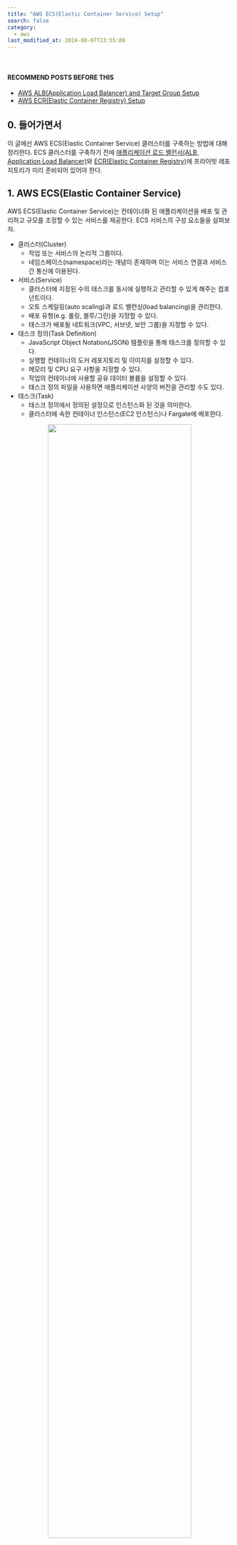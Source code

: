 ```yaml
---
title: "AWS ECS(Elastic Container Service) Setup"
search: false
category:
  - aws
last_modified_at: 2024-08-07T23:55:00
---
```


<br/>

#### RECOMMEND POSTS BEFORE THIS

- [AWS ALB(Application Load Balancer) and Target Group Setup][aws-alb-and-target-group-setup-link]
- [AWS ECR(Elastic Container Registry) Setup][aws-ecr-setup-link]

## 0. 들어가면서

이 글에선 AWS ECS(Elastic Container Service) 클러스터를 구축하는 방법에 대해 정리한다. ECS 클러스터를 구축하기 전에 [애플리케이션 로드 밸런서(ALB, Application Load Balancer)][aws-alb-and-target-group-setup-link]와 [ECR(Elastic Container Registry)][aws-ecr-setup-link]에 프라이빗 레포지토리가 미리 준비되어 있어야 한다.

## 1. AWS ECS(Elastic Container Service)

AWS ECS(Elastic Container Service)는 컨테이너화 된 애플리케이션을 배포 및 관리하고 규모를 조정할 수 있는 서비스를 제공한다. ECS 서비스의 구성 요소들을 살펴보자.

- 클러스터(Cluster)
  - 작업 또는 서비스의 논리적 그룹이다.
  - 네임스페이스(namespace)라는 개념이 존재하며 이는 서비스 연결과 서비스 간 통신에 이용된다.
- 서비스(Service)
  - 클러스터에 지정된 수의 태스크를 동시에 실행하고 관리할 수 있게 해주는 컴포넌트이다.
  - 오토 스케일링(auto scaling)과 로드 밸런싱(load balancing)을 관리한다.
  - 배포 유형(e.g. 롤링, 블루/그린)을 지정할 수 있다.
  - 태스크가 배포될 네트워크(VPC, 서브넷, 보안 그룹)을 지정할 수 있다.
- 태스크 정의(Task Definition)
  - JavaScript Object Notation(JSON) 템플릿을 통해 태스크를 정의할 수 있다.
  - 실행할 컨테이너의 도커 레포지토리 및 이미지를 설정할 수 있다.
  - 메모리 및 CPU 요구 사항을 지정할 수 있다.
  - 작업의 컨테이너에 사용할 공유 데이터 볼륨을 설정할 수 있다.
  - 태스크 정의 파일을 사용하면 애플리케이션 사양의 버전을 관리할 수도 있다.
- 태스크(Task)
  - 태스크 정의에서 정의된 설정으로 인스턴스화 된 것을 의미한다.
  - 클러스터에 속한 컨테이너 인스턴스(EC2 인스턴스)나 Fargate에 배포한다.

<div align="center">
  <img src="/images/posts/2024/aws-ecs-service-setup-01.png" width="80%" class="image__border">
</div>
<center>https://tech.cloud.nongshim.co.kr/2021/08/30/%EC%86%8C%EA%B0%9C-amazon-ecs%EB%9E%80/</center>

## 2. Create ECS Cluster

클러스터를 먼저 구축한다. `ECS 대시보드`에서 클러스터 화면으로 이동한다.

- `Create cluster` 버튼을 누른다.

<div align="center">
  <img src="/images/posts/2024/aws-ecs-service-setup-02.png" width="80%" class="image__border">
</div>

<br/>

클러스터를 구축한다.

- 클러스터 이름은 `demo-ecs-cluster`를 사용한다.
- 인프라스트럭처는 `Fargate`를 사용한다.
  - `Fargate`는 컨테이너요 서버리스(serverless) 컴퓨팅 엔진이다. 서버 확장, OS 업데이트, 보안 패치 같은 운영이 필요 없다. AWS에서 항상 최신으로 관리한다. 가격은 EC2 인스턴스보다 비싸다.
  - EC2 인스턴스를 사용하면 필요한 사양에 따라 CPU, 메모리, 스토리지를 변경할 수 있다. 자원 할당, OS 업데이트, 보안 패치, 서버 모니터링 같은 운영 비용이 필요하다.
- `Create` 버튼을 누른다.

<div align="center">
  <img src="/images/posts/2024/aws-ecs-service-setup-03.png" width="80%" class="image__border">
</div>

<br/>

클러스터 구축에는 다소 시간이 소요된다. 클러스터 구축이 완료되면 다음과 같은 화면을 볼 수 있다.

<div align="center">
  <img src="/images/posts/2024/aws-ecs-service-setup-04.png" width="80%" class="image__border">
</div>

## 3. Create ECS Task Definition

ECS 클러스터에서 실행할 태스크 정의를 만든다. `ECS 대시보드`의 태스크 정의 화면으로 이동한다.

- `Create task definition` 버튼을 누른다.

<div align="center">
  <img src="/images/posts/2024/aws-ecs-service-setup-05.png" width="80%" class="image__border">
</div>

<br/>

태스크 이름과 인프라스트럭처 타입 등을 정의한다.

- 태스크 이름은 `demo-ecs-task`이다.
- 런치 타입은 클러스터 타입과 동일하게 `Fargate`로 지정한다.
- 컨테이너 아키텍처는 `Linux/ARM64`으로 지정한다.
  - 컨테이너 이미지는 필자의 M1 맥북에서 빌드했기 때문에 아키텍처 타입이 `Linux/ARM64`이다. 
- 태스크 스펙을 정의한다.
  - 1CPU
  - 3GB Memory
- 태스크 실행 역할을 `ecsTaskExecutionRole`으로 선택한다.
  - `ecsTaskExecutionRole` 역할엔 `AmazonECSTaskExecutionRolePolicy` 정책이 지정되어 있다.
  - `AmazonECSTaskExecutionRolePolicy` 정책은 CloudWatch 로그 쓰기와 ECR 접근 읽기를 허용한다.

<div align="center">
  <img src="/images/posts/2024/aws-ecs-service-setup-06.png" width="80%" class="image__border">
</div>

<br/>

태스크에서 실행될 컨테이너를 설정한다.

- 컨테이너 이름을 `demo-service-container`로 정한다.
- ECR 레포지토리에 저장된 이미지 URI를 지정한다.
- 포트는 8080으로 지정한다.

<div align="center">
  <img src="/images/posts/2024/aws-ecs-service-setup-07.png" width="80%" class="image__border">
</div>

<br/>

아래 로그 수집 관련 설정을 하면 컨테이너에서 수집되는 로그는 CloudWatch에서 볼 수 있다. `Create` 버튼을 눌러 태스크 정의를 저장한다.

<div align="center">
  <div>
    <img src="/images/posts/2024/aws-ecs-service-setup-08.png" width="80%" class="image__border">
  </div>
  <div>
    <img src="/images/posts/2024/aws-ecs-service-setup-09.png" width="80%" class="image__border">
  </div>
</div>

<br/>

생성된 태스크 정보는 다음과 같다. 

<div align="center">
  <img src="/images/posts/2024/aws-ecs-service-setup-10.png" width="80%" class="image__border">
</div>

## 4. Create ECS Service

서비스를 만들 수 있는 경로는 여러가지 있다. 다음 화면에서 생성할 수 있다. 

- ECS 클러스터
- ECS 태스크 정의

필자는 ECS 태스크 정의 화면에서 서비스를 배포했다. 

- `Create service` 버튼을 누른다.

<div align="center">
  <img src="/images/posts/2024/aws-ecs-service-setup-11.png" width="80%" class="image__border">
</div>

<br/>

서비스를 배포할 클러스터와 플랫폼 버전을 정한다.

- `demo-ecs-cluster` 클러스터를 선택한다.
- 플랫폼은 최신 버전을 사용한다.

<div align="center">
  <img src="/images/posts/2024/aws-ecs-service-setup-12.png" width="80%" class="image__border">
</div>

<br/>

서비스 이름과 내부에서 실행되는 태스크 개수를 정한다.

- 서비스 이름은 `demo-ecs-service`으로 정한다.
- 원하는 태스크 개수는 1개로 정한다.

<div align="center">
  <img src="/images/posts/2024/aws-ecs-service-setup-13.png" width="80%" class="image__border">
</div>

<br/>

네트워크 관련 설정을 수행한다. 

- 사전에 만든 `demo-service-vpc`를 선택한다. 
- 서비스 배포 영역은 프라이빗 서브넷으로 지정한다.
- 새로운 시큐리티 그룹을 생성한다.
  - 시큐리티 그룹 이름은 `demo-ecs-service-sg`으로 지정한다.
  - 인바운드(inbound) 규칙에 VPC 네트워크 대역인 10.0.0.0/16 IP 주소에서 8080 포트를 통해 접근하는 요청들은 허용하도록 설정한다.

<div align="center">
  <img src="/images/posts/2024/aws-ecs-service-setup-14.png" width="80%" class="image__border">
</div>

<br/>

로드 밸런싱 관련 설정을 수행한다.

- 로드 밸런서 타입은 `Application Load Balancer`를 사용한다.
- 트래픽을 라우팅 할 컨테이너는 태스크 정의에서 만든 `demo-service-container`를 사용한다.
- 사전에 만든 `public-ecs-service-alb` 로드 밸런서를 사용한다.
- 사전에 만든 리스너를 사용한다.
- 사전에 만든 `demo-ecs-alb-target-group` 타겟 그룹을 사용한다.
  - 생성된 서비스는 해당 타겟 그룹에 자동으로 매칭된다.

<div align="center">
  <img src="/images/posts/2024/aws-ecs-service-setup-15.png" width="80%" class="image__border">
</div>

## 5. Trouble shooting

위에서 생성한 서비스는 배포는 실패한다. ECS 서비스 화면의 `Deployment` 탭의 이벤트 섹션의 태스크 아이디를 누르면 확인할 수 있다. 에러가 발생한 이유를 확인하고 하나씩 해결해보자.

<div align="center">
  <img src="/images/posts/2024/aws-ecs-service-setup-16.png" width="80%" class="image__border">
</div>

### 5.1. ECR Connection

다음과 같은 에러를 확인할 수 있다.

> Task stopped at: 2024-08-07T14:25:38.466Z<br/>
> ResourceInitializationError: unable to pull secrets or registry auth: The task cannot pull registry auth from Amazon ECR: There is a connection issue between the task and Amazon ECR. Check your task network configuration. RequestError: send request failed caused by: Post "https://api.ecr.ap-northeast-2.amazonaws.com/": dial tcp 54.180.184.245:443: i/o timeout

ECR 레포지토리에서 이미지를 가져올 때 에러가 발생한다. 권한이 충분함에도 접근이 불가능한 이유는 서비스가 프라이빗 서브넷에 배포되기 때문이다. 퍼블릭 서브넷에 배포하는 경우 해당 에러가 발생하지 않는다. 이 경우 프라이빗 서브넷에서 ECR 레포지토리에 접근할 수 있도록 엔드포인트(endpoint)를 만들면 해결할 수 있다.

엔드포인트는 `VPC 대시보드` 화면에서 찾을 수 있다. 엔드포인트 생성 화면을 통해 ECR 레포지토리를 위한 네트워크 인터페이스를 만든다.

- 엔드포인트 태그 이름을 설정한다.
- 서비스 카테고리는 `AWS services`로 설정한다.

<div align="center">
  <img src="/images/posts/2024/aws-ecs-service-setup-17.png" width="80%" class="image__border">
</div>

<br/>

필요한 서비스는 두 가지다. 하나의 서비스만 선택할 수 있다. 즉, 두 개의 엔드포인트를 만들어야 한다는 이야기이다.

- com.amazonaws.ap-northeast-2.ecr.api
- com.amazonaws.ap-northeast-2.ecr.dkr

ECS 서비스와 동일한 VPC의 프라이빗 서브넷을 선택한다. 

<div align="center">
  <div>
    <img src="/images/posts/2024/aws-ecs-service-setup-18.png" width="80%" class="image__border">
  </div>
  <div>
    <img src="/images/posts/2024/aws-ecs-service-setup-19.png" width="80%" class="image__border">
  </div>
</div>

<br/>

시큐리티 그룹을 선택한다. ECS 서비스를 생성할 때 만든 시큐리티 그룹과 동일한 것을 사용한다.

<div align="center">
  <img src="/images/posts/2024/aws-ecs-service-setup-20.png" width="80%" class="image__border">
</div>

<br/>

ECR 레포지토리와 HTTPS 통신을 수행한다. 선택한 시큐리티 그룹에 새로운 인바운드 규칙을 추가한다.

- 인바운드 규칙에 VPC 네트워크 대역인 10.0.0.0/16 IP 주소에서 443 포트를 통해 접근하는 요청들은 허용하도록 설정한다.

<div align="center">
  <img src="/images/posts/2024/aws-ecs-service-setup-21.png" width="80%" class="image__border">
</div>

### 5.2. CloudWatch Connection

위 엔드포인트가 생성된 후 ECS 서비스를 다시 배포하면 다음과 같은 에러를 만난다.

> Task is stopping<br/>
> ResourceInitializationError: failed to validate logger args: The task cannot find the Amazon CloudWatch log group defined in the task definition. There is a connection issue between the task and Amazon CloudWatch. Check your network configuration. : signal: killed

위와 마찬가지로 프라이비 서브넷에서 CloudWatch 서비스에 접근할 수 없기 때문에 에러가 발생한다. 다음 서비스를 위한 엔드포인트를 생성한다. VPC, 서브넷, 시큐리티 그룹 설정은 ECR 엔드포인트 설정과 동일하게 수행한다.

- com.amazonaws.ap-northeast-2.logs 서비스를 생성한다.

<div align="center">
  <img src="/images/posts/2024/aws-ecs-service-setup-22.png" width="80%" class="image__border">
</div>

## 6. Check the result

서비스가 정상적으로 배포되면 다음과 같이 서비스에서 실행 중인 태스크 정보를 볼 수 있다.

<div align="center">
  <img src="/images/posts/2024/aws-ecs-service-setup-23.png" width="80%" class="image__border">
</div>

<br/>

실행 중인 태스크까지 트래픽이 잘 연결되었다면 브라우저에서 서비스 화면을 볼 수 있다. 접근 주소는 [AWS ALB(Application Load Balancer) and Target Group Setup][aws-alb-and-target-group-setup-link] 글에서 만든 로드 밸런서의 DNS 주소를 사용한다.

<div align="center">
  <img src="/images/posts/2024/aws-ecs-service-setup-24.png" width="80%" class="image__border">
</div>

<br/>

최종적으로 AWS 인프라 구조는 다음과 같은 모습을 갖는다.

- 외부 요청은 인터넷으로부터 퍼블릭 서브넷에 위치한 애플리케이션 로드 밸런서를 통해 들어온다.
  - 허용된 인바운드 시큐리티 그룹 규칙은 필자의 퍼블릭 IP 주소와 80 포트이다.
- 로드 밸런서는 리스너 규칙에 따라 타겟 그룹으로 트래픽을 라우트한다.
  - 타겟 그룹은 VPC 전역이 대상이지만, 타겟 그룹에 매칭된 서비스는 모두 프라이빗 서브넷에 위치한다.
- 트래픽은 타겟 그룹에 속한 ECS 태스크로 전달된다.
  - 허용된 인바운드 시큐리티 그룹 규칙은 VPC 네트워크 대역인 10.0.0.0/16과 8080 포트이다.
- 서비스를 배포하고, 실행 후 로그를 출력할 때 프라이빗 서브넷에 생성된 엔드포인트를 사용한다.
  - 이미지를 다운로드 받을 때 ECR 엔드포인트를 사용한다.
  - 로그를 출력할 때 CloudWatch 엔드포인트를 사용한다.
  - 허용된 인바운드 시큐리티 그룹 규칙은 VPC 네트워크 대역인 10.0.0.0/16과 443 포트이다.

<div align="center">
  <img src="/images/posts/2024/aws-ecs-service-setup-25.png" width="100%" class="image__border">
</div>

#### REFERENCE

- <https://docs.aws.amazon.com/ko_kr/AmazonECS/latest/developerguide/vpc-endpoints.html>
- <https://velog.io/@hbjs97/AWS-ECS-%EC%9D%B8%ED%94%84%EB%9D%BC-%EA%B5%AC%EC%B6%95>

[aws-alb-and-target-group-setup-link]: https://junhyunny.github.io/aws/aws-alb-and-target-group-setup/
[aws-ecr-setup-link]: https://junhyunny.github.io/aws/aws-ecr-setup/
